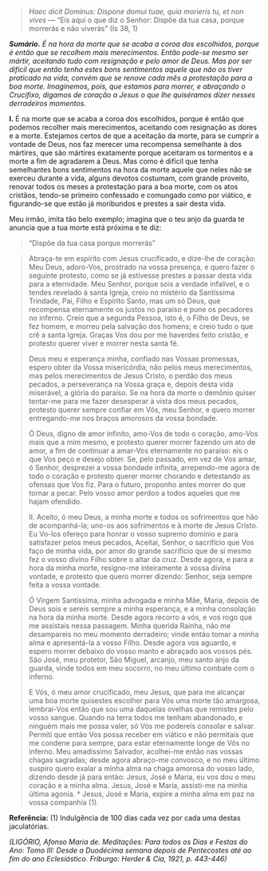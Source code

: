 > *Haec dicit Dominus: Dispone domui tuae, quia morieris tu, et non vives* — “Eis aqui o que diz o Senhor: Dispõe da tua casa, porque morrerás e não viverás” (Is 38, 1)

***Sumário.** É na hora da morte que se acaba a coroa dos escolhidos, porque é então que se recolhem mais merecimentos. Então pode-se mesmo ser mártir, aceitando tudo com resignação e pelo amor de Deus. Mas por ser difícil que então tenha estes bons sentimentos aquele que não os tiver praticado na vida, convém que se renove cada mês a protestação para a boa morte. Imaginemos, pois, que estamos para morrer, e abraçando o Crucifixo, digamos de coração a Jesus o que lhe quiséramos dizer nesses derradeiros momentos.*

**I.** É na morte que se acaba a coroa dos escolhidos, porque é então que podemos recolher mais merecimentos, aceitando com resignação as dores e a morte. Estejamos certos de que a aceitação da morte, para se cumprir a vontade de Deus, nos faz merecer uma recompensa semelhante à dos mártires, que são mártires exatamente porque aceitaram os tormentos e a morte a fim de agradarem a Deus. Mas como é difícil que tenha semelhantes bons sentimentos na hora da morte aquele que neles não se exerceu durante a vida, alguns devotos costumam, com grande proveito, renovar todos os meses a protestação para a boa morte, com os atos cristãos, tendo-se primeiro confessado e comungado como por viático, e figurando-se que estão já moribundos e prestes a sair desta vida.

Meu irmão, imita tão belo exemplo; imagina que o teu anjo da guarda te anuncia que a tua morte está próxima e te diz:

> “Dispõe da tua casa porque morrerás”

> Abraça-te em espírito com Jesus crucificado, e dize-lhe de coração: Meu Deus, adoro-Vos, prostrado na vossa presença, e quero fazer o seguinte protesto, como se já estivesse prestes a passar desta vida para a eternidade. Meu Senhor, porque sois a verdade infalível, e o tendes revelado à santa Igreja, creio no mistério da Santíssima Trindade, Pai, Filho e Espírito Santo, mas um só Deus, que recompensa eternamente os justos no paraíso e pune os pecadores no inferno. Creio que a segunda Pessoa, isto é, o Filho de Deus, se fez homem, e morreu pela salvação dos homens; e creio tudo o que crê a santa Igreja. Graças Vos dou por me haverdes feito cristão, e protesto querer viver e morrer nesta santa fé.
>
> Deus meu e esperança minha, confiado nas Vossas promessas, espero obter da Vossa misericórdia, não pelos meus merecimentos, mas pelos merecimentos de Jesus Cristo, o perdão dos meus pecados, a perseverança na Vossa graça e, depois desta vida miserável, a glória do paraíso. Se na hora da morte o demônio quiser tentar-me para me fazer desesperar à vista dos meus pecados, protesto querer sempre confiar em Vós, meu Senhor, e quero morrer entregando-me nos braços amorosos da vossa bondade.
>
> Ó Deus, digno de amor infinito, amo-Vos de todo o coração, amo-Vos mais que a mim mesmo, e protesto querer morrer fazendo um ato de amor, a fim de continuar a amar-Vos eternamente no paraíso: eis o que Vos peço e desejo obter. Se, pelo passado, em vez de Vos amar, ó Senhor, desprezei a vossa bondade infinita, arrependo-me agora de todo o coração e protesto querer morrer chorando e detestando as ofensas que Vos fiz. Para o futuro, proponho antes morrer do que tornar a pecar. Pelo vosso amor perdoo a todos aqueles que me hajam ofendido.
>
> II\. Aceito, ó meu Deus, a minha morte e todos os sofrimentos que hão de acompanhá-la; uno-os aos sofrimentos e à morte de Jesus Cristo. Eu Vo-los ofereço para honrar o vosso supremo domínio e para satisfazer pelos meus pecados, Aceitai, Senhor, o sacrifício que Vos faço de minha vida, por amor do grande sacrifício que de si mesmo fez o vosso divino Filho sobre o altar da cruz. Desde agora, e para a hora da minha morte, resigno-me inteiramente à vossa divina vontade, e protesto que quero morrer dizendo: Senhor, seja sempre feita a vossa vontade.
>
> Ó Virgem Santíssima, minha advogada e minha Mãe, Maria, depois de Deus sois e sereis sempre a minha esperança, e a minha consolação na hora da minha morte. Desde agora recorro a vós, e vos rogo que me assistais nessa passagem. Minha querida Rainha, não me desampareis no meu momento derradeiro; vinde então tomar a minha alma e apresentá-la a vosso Filho. Desde agora vos aguardo, e espero morrer debaixo do vosso manto e abraçado aos vossos pés. São José, meu protetor, São Miguel, arcanjo, meu santo anjo da guarda, vinde todos em meu socorro, no meu último combate com o inferno.
>
> E Vós, ó meu amor crucificado, meu Jesus, que para me alcançar uma boa morte quisestes escolher para Vós uma morte tão amargosa, lembrai-Vos então que sou uma daquelas ovelhas que remistes pelo vosso sangue. Quando na terra todos me tenham abandonado, e ninguém mais me possa valer, só Vós me podereis consolar e salvar. Permiti que então Vos possa receber em viático e não permitais que me condene para sempre, para estar eternamente longe de Vós no inferno. Meu amadíssimo Salvador, acolhei-me então nas vossas chagas sagradas; desde agora abraço-me convosco, e no meu último suspiro quero exalar a minha alma na chaga amorosa do vosso lado, dizendo desde já para então: Jesus, José e Maria, eu vos dou o meu coração e a minha alma. Jesus, José e Maria, assisti-me na minha última agonia. † Jesus, José e Maria, expire a minha alma em paz na vossa companhia (1).

**Referência:** (1) Indulgência de 100 dias cada vez por cada uma destas jaculatórias.

*(LIGÓRIO, Afonso Maria de. Meditações: Para todos os Dias e Festas do Ano: Tomo III: Desde a Duodécima semana depois de Pentecostes até ao fim do ano Eclesiástico. Friburgo: Herder & Cia, 1921, p. 443-446)*
